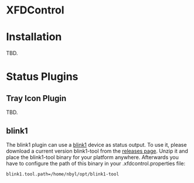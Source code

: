 XFDControl
==========

Installation
============
TBD.

Status Plugins
==============

Tray Icon Plugin
----------------
TBD.

blink1
------
The blink1 plugin can use a [blink1](http://blink1.thingm.com/) device as status output. To use it, please download a current version blink1-tool from the [releases page](https://github.com/todbot/blink1/releases). Unzip it and place the blink1-tool binary for your platform anywhere. Afterwards you have to configure the path of this binary in your .xfdcontrol.properties file:
	
	blink1.tool.path=/home/nbyl/opt/blink1-tool


